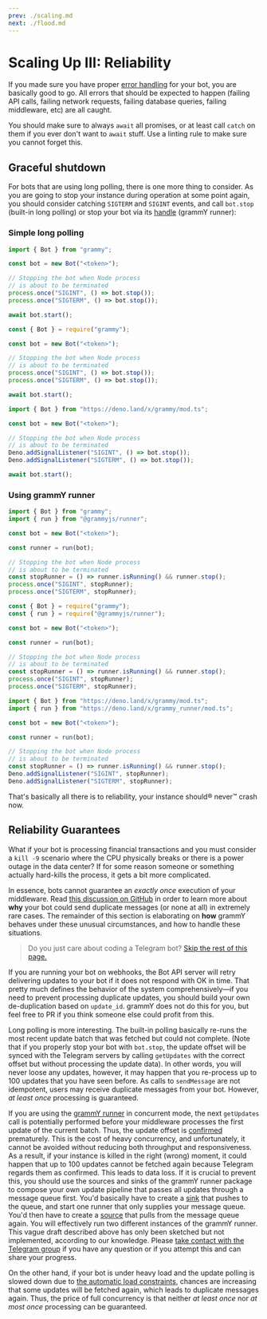 ```yaml
---
prev: ./scaling.md
next: ./flood.md
---
```


# Scaling Up III: Reliability

If you made sure you have proper [error handling](/guide/errors.md) for your bot, you are basically good to go.
All errors that should be expected to happen (failing API calls, failing network requests, failing database queries, failing middleware, etc) are all caught.

You should make sure to always `await` all promises, or at least call `catch` on them if you ever don't want to `await` stuff.
Use a linting rule to make sure you cannot forget this.

## Graceful shutdown

For bots that are using long polling, there is one more thing to consider.
As you are going to stop your instance during operation at some point again, you should consider catching `SIGTERM` and `SIGINT` events, and call `bot.stop` (built-in long polling) or stop your bot via its [handle](https://doc.deno.land/https/deno.land/x/grammy_runner/mod.ts#RunnerHandle) (grammY runner):

### Simple long polling

<CodeGroup>

<CodeGroupItem title="TS" active>

```ts
import { Bot } from "grammy";

const bot = new Bot("<token>");

// Stopping the bot when Node process
// is about to be terminated
process.once("SIGINT", () => bot.stop());
process.once("SIGTERM", () => bot.stop());

await bot.start();
```

</CodeGroupItem>

<CodeGroupItem title="JS">

```js
const { Bot } = require("grammy");

const bot = new Bot("<token>");

// Stopping the bot when Node process
// is about to be terminated
process.once("SIGINT", () => bot.stop());
process.once("SIGTERM", () => bot.stop());

await bot.start();
```

</CodeGroupItem>

<CodeGroupItem title="Deno">

```ts
import { Bot } from "https://deno.land/x/grammy/mod.ts";

const bot = new Bot("<token>");

// Stopping the bot when Node process
// is about to be terminated
Deno.addSignalListener("SIGINT", () => bot.stop());
Deno.addSignalListener("SIGTERM", () => bot.stop());

await bot.start();
```

</CodeGroupItem>
</CodeGroup>

### Using grammY runner

<CodeGroup>

<CodeGroupItem title="TS" active>

```ts
import { Bot } from "grammy";
import { run } from "@grammyjs/runner";

const bot = new Bot("<token>");

const runner = run(bot);

// Stopping the bot when Node process
// is about to be terminated
const stopRunner = () => runner.isRunning() && runner.stop();
process.once("SIGINT", stopRunner);
process.once("SIGTERM", stopRunner);
```

</CodeGroupItem>

<CodeGroupItem title="JS">

```js
const { Bot } = require("grammy");
const { run } = require("@grammyjs/runner");

const bot = new Bot("<token>");

const runner = run(bot);

// Stopping the bot when Node process
// is about to be terminated
const stopRunner = () => runner.isRunning() && runner.stop();
process.once("SIGINT", stopRunner);
process.once("SIGTERM", stopRunner);
```

</CodeGroupItem>
<CodeGroupItem title="Deno">

```ts
import { Bot } from "https://deno.land/x/grammy/mod.ts";
import { run } from "https://deno.land/x/grammy_runner/mod.ts";

const bot = new Bot("<token>");

const runner = run(bot);

// Stopping the bot when Node process
// is about to be terminated
const stopRunner = () => runner.isRunning() && runner.stop();
Deno.addSignalListener("SIGINT", stopRunner);
Deno.addSignalListener("SIGTERM", stopRunner);
```

</CodeGroupItem>
</CodeGroup>

That's basically all there is to reliability, your instance should:registered: never:tm: crash now.

## Reliability Guarantees

What if your bot is processing financial transactions and you must consider a `kill -9` scenario where the CPU physically breaks or there is a power outage in the data center?
If for some reason someone or something actually hard-kills the process, it gets a bit more complicated.

In essence, bots cannot guarantee an _exactly once_ execution of your middleware.
Read [this discussion on GitHub](https://github.com/tdlib/telegram-bot-api/issues/126) in order to learn more about **why** your bot could send duplicate messages (or none at all) in extremely rare cases.
The remainder of this section is elaborating on **how** grammY behaves under these unusual circumstances, and how to handle these situations.

> Do you just care about coding a Telegram bot? [Skip the rest of this page.](/advanced/flood.md)

If you are running your bot on webhooks, the Bot API server will retry delivering updates to your bot if it does not respond with OK in time.
That pretty much defines the behavior of the system comprehensively—if you need to prevent processing duplicate updates, you should build your own de-duplication based on `update_id`.
grammY does not do this for you, but feel free to PR if you think someone else could profit from this.

Long polling is more interesting.
The built-in polling basically re-runs the most recent update batch that was fetched but could not complete.
(Note that if you properly stop your bot with `bot.stop`, the update offset will be synced with the Telegram servers by calling `getUpdates` with the correct offset but without processing the update data).
In other words, you will never loose any updates, however, it may happen that you re-process up to 100 updates that you have seen before.
As calls to `sendMessage` are not idempotent, users may receive duplicate messages from your bot.
However, _at least once_ processing is guaranteed.

If you are using the [grammY runner](/plugins/runner.md) in concurrent mode, the next `getUpdates` call is potentially performed before your middleware processes the first update of the current batch.
Thus, the update offset is [confirmed](https://core.telegram.org/bots/api#getupdates) prematurely.
This is the cost of heavy concurrency, and unfortunately, it cannot be avoided without reducing both throughput and responsiveness.
As a result, if your instance is killed in the right (wrong) moment, it could happen that up to 100 updates cannot be fetched again because Telegram regards them as confirmed.
This leads to data loss.
If it is crucial to prevent this, you should use the sources and sinks of the grammY runner package to compose your own update pipeline that passes all updates through a message queue first.
You'd basically have to create a [sink](https://doc.deno.land/https/deno.land/x/grammy_runner/mod.ts#UpdateSink) that pushes to the queue, and start one runner that only supplies your message queue.
You'd then have to create a [source](https://doc.deno.land/https/deno.land/x/grammy_runner/mod.ts#UpdateSource) that pulls from the message queue again.
You will effectively run two different instances of the grammY runner.
This vague draft described above has only been sketched but not implemented, according to our knowledge.
Please [take contact with the Telegram group](https://t.me/grammyjs) if you have any question or if you attempt this and can share your progress.

On the other hand, if your bot is under heavy load and the update polling is slowed down due to [the automatic load constraints](/plugins/runner.md#sink), chances are increasing that some updates will be fetched again, which leads to duplicate messages again.
Thus, the price of full concurrency is that neither _at least once_ nor _at most once_ processing can be guaranteed.
